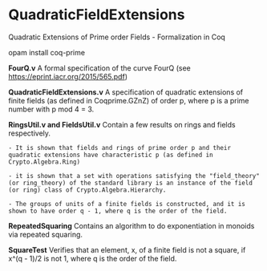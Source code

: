 # QuadraticFieldExtensions
Quadratic Extensions of Prime order Fields - Formalization in Coq

opam install coq-prime

**FourQ.v**
A formal specification of the curve FourQ (see https://eprint.iacr.org/2015/565.pdf)

**QuadraticFieldExtensions.v**
A specification of quadratic extensions of finite fields (as defined in Coqprime.GZnZ) of order p, where p is a prime number with p mod 4 = 3.

**RingsUtil.v and FieldsUtil.v**
Contain a few results on rings and fields respectively.

    - It is shown that fields and rings of prime order p and their quadratic extensions have characteristic p (as defined in Crypto.Algebra.Ring)

    - it is shown that a set with operations satisfying the "field_theory" (or ring_theory) of the standard library is an instance of the field (or ring) class of Crypto.Algebra.Hierarchy.

    - The groups of units of a finite fields is constructed, and it is shown to have order q - 1, where q is the order of the field.


**RepeatedSquaring**
Contains an algorithm to do exponentiation in monoids via repeated squaring.

**SquareTest**
Verifies that an element, x, of a finite field is not a square, if x^(q - 1)/2 is not 1, where q is the order of the field.